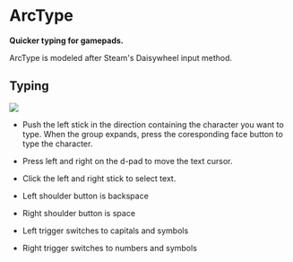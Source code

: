 # ArcType

**Quicker typing for gamepads.**

ArcType is modeled after Steam's Daisywheel input method.

## Typing

![](https://arctype.seanmorr.is/example.png)

* Push the left stick in the direction containing the character you want to type. When the group expands, press the coresponding face button to type the character.

* Press left and right on the d-pad to move the text cursor.

* Click the left and right stick to select text.

* Left shoulder button is backspace

* Right shoulder button is space

* Left trigger switches to capitals and symbols

* Right trigger switches to numbers and symbols

